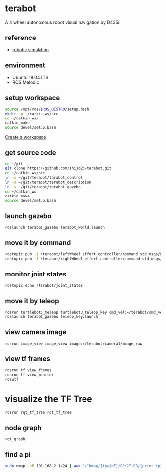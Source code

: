 # terabot

A 4 wheel autonomous robot visual navigation by D435i.

## reference

* [robotic simulation](https://www.generationrobots.com/blog/en/robotic-simulation-scenarios-with-gazebo-and-ros/)

## environment

* Ubuntu 18.04 LTS
* ROS Melodic

## setup workspace

```bash
source /opt/ros/$ROS_DISTRO/setup.bash
mkdir -p ~/catkin_ws/src
cd ~/catkin_ws/
catkin_make
source devel/setup.bash
```

[Create a workspace](http://wiki.ros.org/catkin/Tutorials/create_a_workspace)

## get source code

```bash
cd ~/git
git clone https://github.com/shijq23/terabot.git
cd ~/catkin_ws/src
ln -s ~/git/terabot/tarabot_control
ln -s ~/git/terabot/terabot_description
ln -s ~/git/terabot/terabot_gazebo
cd ~/catkin_ws
catkin make
source devel/setup.bash
```

## launch gazebo

```bash
roslaunch terabot_gazebo terabot_world.launch
```

## move it by command

```bash
rostopic pub -1 /terabot/leftWheel_effort_controller/command std_msgs/Float64 "data: 11.5"
rostopic pub -1 /terabot/rightWheel_effort_controller/command std_msgs/Float64 "data: 11.0"
```

## monitor joint states

```bash
rostopic echo /terabot/joint_states
```

## move it by teleop

```bash
rosrun turtlebot3_teleop turtlebot3_teleop_key cmd_vel:=/terabot/cmd_vel
roslaunch terabot_gazebo teleop_key.launch

```

## view camera image

```bash
rosrun image_view image_view image:=/terabot/camera1/image_raw
```

## view tf frames

```bash
rosrun tf view_frames
rosrun tf view_monitor
roswtf
```
# visualize the TF Tree

```bash
rosrun rqt_tf_tree rqt_tf_tree
```

## node graph

```bash
rqt_graph
```

## find a pi

```bash
sudo nmap -sP 192.168.2.1/24 | awk '/^Nmap/{ip=$NF}/B8:27:EB/{print ip}'
```
